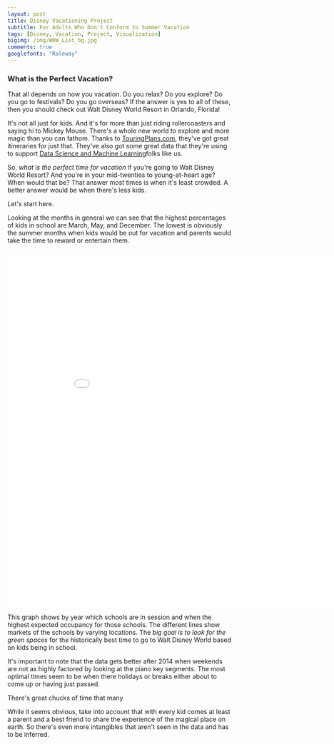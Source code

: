 ```yaml
---
layout: post
title: Disney Vacationing Project
subtitle: For Adults Who Don't Conform to Summer Vacation
tags: [Disney, Vacation, Project, Visualization]
bigimg: /img/WDW_List_bg.jpg
comments: true
googlefonts: "Raleway"
---
```


### What is the Perfect Vacation?
That all depends on how you vacation. Do you relax? Do you explore? Do you go to festivals? Do you go overseas? If the answer is yes to all of these, then you should check out Walt Disney World Resort in Orlando, Florida!

It's not all just for kids. And it's for more than just riding rollercoasters and saying hi to Mickey Mouse. There's a whole new world to explore and more magic than you can fathom. Thanks to [TouringPlans.com](https://touringplans.com/magic-kingdom/touring-plans/adults), they've got great itineraries for just that. They've also got some great data that they're using to support [Data Science and Machine Learning](https://touringplans.com/blog/2018/06/25/disney-world-wait-times-available-for-data-science-and-machine-learning/)folks like us.

So, *what is the perfect time for vacation* if you're going to Walt Disney World Resort? And you're in your mid-twenties to young-at-heart age? When would that be? That answer most times is when it's least crowded. A better answer would be when there's less kids. 

Let's start here.



Looking at the months in general we can see that the highest percentages of kids in school are March, May, and December. The lowest is obviously the summer months when kids would be out for vacation and parents would take the time to reward or entertain them. 

<iframe width="900" height="800" align="center" frameborder="0" scrolling="no" src="//plot.ly/~mikvikpik/28.embed"></iframe>

This graph shows by year which schools are in session and when the highest expected occupancy for those schools. The different lines show markets of the schools by varying locations. The *big goal is to look for the green spaces* for the historically best time to go to Walt Disney World based on kids being in school.

It's important to note that the data gets better after 2014 when weekends are not as highly factored by looking at the piano key segments. The most optimal times seem to be when there holidays or breaks either about to come up or having just passed.

There's great chucks of time that many 

While it seems obvious, take into account that with every kid comes at least a parent and a best friend to share the experience of the magical place on earth. So there's even more intangibles that aren't seen in the data and has to be inferred.
